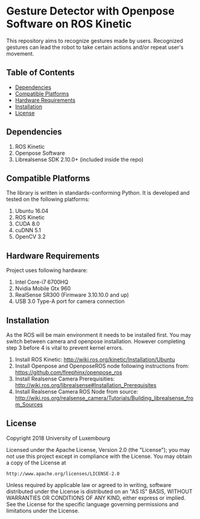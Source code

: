# Gesture Detector with Openpose Software on ROS Kinetic

This repository aims to recognize gestures made by users. Recognized gestures can lead the robot to take certain actions and/or repeat user's movement.

## Table of Contents
* [Dependencies](#dependencies)
* [Compatible Platforms](#compatible-platforms)
* [Hardware Requirements](#hardware-requirements)
* [Installation](#installation)
* [License](#license)

## Dependencies

1. ROS Kinetic
2. Openpose Software
3. Librealsense SDK 2.10.0+ (included inside the repo)


## Compatible Platforms

The library is written in standards-conforming Python. It is developed and tested on the following platforms:

1. Ubuntu 16.04
2. ROS Kinetic
3. CUDA 8.0
4. cuDNN 5.1
5. OpenCV 3.2


## Hardware Requirements
Project uses following hardware:

1. Intel Core-i7 6700HQ
2. Nvidia Mobile Gtx 960
3. RealSense SR300 (Firmware 3.10.10.0 and up)
4. USB 3.0 Type-A port for camera connection


## Installation

As the ROS will be main environment it needs to be installed first. You may switch between camera and openpose installation. However completing step 3 before 4 is vital to prevent kernel errors.

1. Install ROS Kinetic: http://wiki.ros.org/kinetic/Installation/Ubuntu
2. Install Openpose and OpenposeROS node following instructions from: https://github.com/firephinx/openpose_ros
3. Install Realsense Camera Prerequisities: http://wiki.ros.org/librealsense#Installation_Prerequisites
4. Install Realsense Camera ROS Node from source: http://wiki.ros.org/realsense_camera/Tutorials/Building_librealsense_from_Sources


## License

Copyright 2018 University of Luxembourg

Licensed under the Apache License, Version 2.0 (the "License");
you may not use this project except in compliance with the License.
You may obtain a copy of the License at

    http://www.apache.org/licenses/LICENSE-2.0

Unless required by applicable law or agreed to in writing, software
distributed under the License is distributed on an "AS IS" BASIS,
WITHOUT WARRANTIES OR CONDITIONS OF ANY KIND, either express or implied.
See the License for the specific language governing permissions and
limitations under the License.
